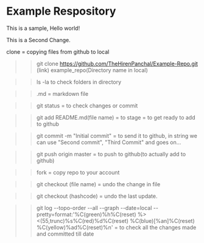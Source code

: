 # Example Respository

This is a sample, Hello world!

This is a Second Change.

clone = copying files from github to local
>> git clone https://github.com/TheHirenPanchal/Example-Repo.git (link) example_repo(Directory name in local)

>> ls -la to check folders in directory

>> .md = markdown file

>> git status = to check changes or commit

>> git add README.md(file name) = to stage = to get ready to add to github

>> git commit -m "Initial commit" = to send it to github, in string we can use "Second commit", "Third Commit" and goes on...

>> git push origin master = to push to github(to actually add to github)

>> fork = copy repo to your account

>> git checkout (file name) = undo the change in file

>> git checkout (hashcode) = undo the last update.

>> git log --topo-order --all --graph --date=local --pretty=format:'%C(green)%h%C(reset) %><(55,trunc)%s%C(red)%d%C(reset) %C(blue)[%an]%C(reset) %C(yellow)%ad%C(reset)%n' = to check all the changes made and committed till date